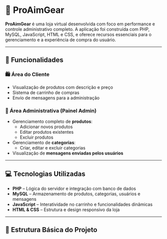 # 🛒 ProAimGear

**ProAimGear** é uma loja virtual desenvolvida com foco em performance e controle administrativo completo. A aplicação foi construída com PHP, MySQL, JavaScript, HTML e CSS, e oferece recursos essenciais para o gerenciamento e a experiência de compra do usuário.

---

## 🚀 Funcionalidades

### 🛍️ Área do Cliente
- Visualização de produtos com descrição e preço
- Sistema de carrinho de compras
- Envio de mensagens para a administração

### 🔧 Área Administrativa (Painel Admin)
- Gerenciamento completo de **produtos**:
  - Adicionar novos produtos
  - Editar produtos existentes
  - Excluir produtos
- Gerenciamento de **categorias**:
  - Criar, editar e excluir categorias
- Visualização de **mensagens enviadas pelos usuários**

---

## 💻 Tecnologias Utilizadas

- **PHP** – Lógica do servidor e integração com banco de dados
- **MySQL** – Armazenamento de produtos, categorias, usuários e mensagens
- **JavaScript** – Interatividade no carrinho e funcionalidades dinâmicas
- **HTML & CSS** – Estrutura e design responsivo da loja

---

## 📁 Estrutura Básica do Projeto

